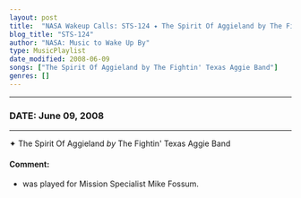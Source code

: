 ```yaml
---
layout: post
title:  "NASA Wakeup Calls: STS-124 ✦ The Spirit Of Aggieland by The Fightin' Texas Aggie Band ✷ June 09, 2008"
blog_title: "STS-124"
author: "NASA: Music to Wake Up By"
type: MusicPlaylist
date_modified: 2008-06-09
songs: ["The Spirit Of Aggieland by The Fightin' Texas Aggie Band"]
genres: []
---
```


----
### DATE: June 09, 2008
----
✦ The Spirit Of Aggieland *by* The Fightin' Texas Aggie Band  

#### Comment:
* was played for Mission Specialist Mike Fossum.



<br/>
<center>
	<a target="_blank"
	   href="https://twitter.com/intent/tweet?hashtags=Space,NASA,Playlist,NASAWakeupCalls,SpaceProgram&text=🚀 {{ page.author}}, '{{ page.songs.first }}' {{ page.title }}, {{ page.date | date: '%B %d, %Y' }}, {{ site.url }}{{ page.url }}&via=nasawakeupcalls"><i class="fab fa-twitter" title="Tweet this page" alt="Tweet this page" style="font-size: 1.3em;"></i></a>
	&nbsp; 	<i class="fas fa-user-astronaut" style="font-size: 1.5em;"></i> &nbsp;
    <a id="custom_amazon_link"
       type="amzn" search="#"
       category="popular music">
    <i class="fab fa-amazon" style="font-size: 1.3em;"></i></a>
</center>

<!-- Randomly resolve an individual entry from a song array -->
<script src="/assets/javascript/seedrandom.min.js"></script>
<script>
  var wake_me_up = ["The Spirit Of Aggieland by The Fightin' Texas Aggie Band"];
  var prng = new Math.seedrandom();
  function randomSong() {
    song = wake_me_up[Math.floor(Math.random() * wake_me_up.length)];
    var amazon_link = document.getElementById("custom_amazon_link");
    amazon_link.setAttribute("search", song);
  }
  window.onload = randomSong();
</script>

